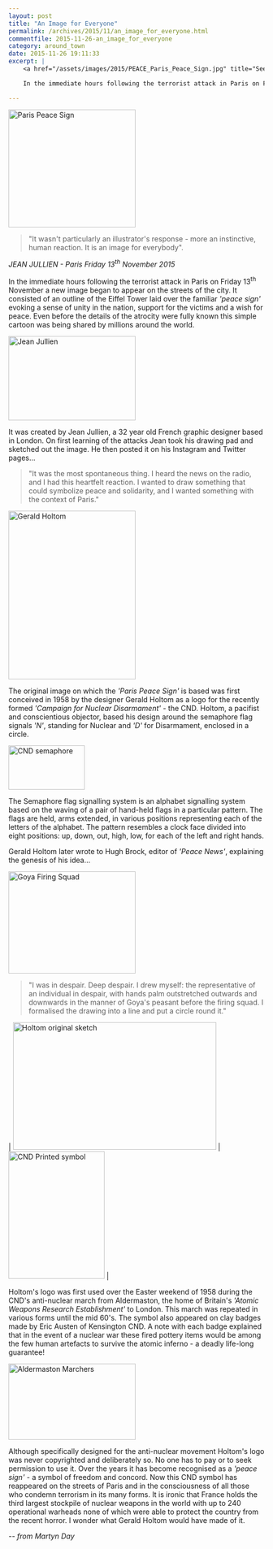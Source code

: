 ```yaml
---
layout: post
title: "An Image for Everyone"
permalink: /archives/2015/11/an_image_for_everyone.html
commentfile: 2015-11-26-an_image_for_everyone
category: around_town
date: 2015-11-26 19:11:33
excerpt: |
    <a href="/assets/images/2015/PEACE_Paris_Peace_Sign.jpg" title="See larger version of - Paris Peace Sign"><img src="/assets/images/2015/PEACE_Paris_Peace_Sign_thumb.jpg" width="150" height="139" alt="Paris Peace Sign" class="photo right" /></a>

    In the immediate hours following the terrorist attack in Paris on Friday 13<sup>th</sup> November a new image began to appear on the streets of the city. It consisted of an outline of the Eiffel Tower laid over the familiar <em>'peace sign'</em> evoking a sense of unity in the nation, support for the victims and a wish for peace. Even before the details of the atrocity were fully known this simple cartoon was being shared by millions around the world.

---
```


<a href="/assets/images/2015/PEACE_Paris_Peace_Sign.jpg" title="See larger version of - Paris Peace Sign"><img src="/assets/images/2015/PEACE_Paris_Peace_Sign_thumb.jpg" width="250" height="232" alt="Paris Peace Sign" class="photo right" /></a>

> "It wasn't particularly an illustrator's response - more an instinctive, human reaction. It is an image for everybody".

<cite>JEAN JULLIEN - Paris Friday 13<sup>th</sup> November 2015</cite>

In the immediate hours following the terrorist attack in Paris on Friday 13<sup>th</sup> November a new image began to appear on the streets of the city. It consisted of an outline of the Eiffel Tower laid over the familiar <em>'peace sign'</em> evoking a sense of unity in the nation, support for the victims and a wish for peace. Even before the details of the atrocity were fully known this simple cartoon was being shared by millions around the world.

<a href="/assets/images/2015/PEACE_Jean-Jullien.jpg" title="See larger version of - Jean Jullien"><img src="/assets/images/2015/PEACE_Jean-Jullien_thumb.jpg" width="250" height="166" alt="Jean Jullien" class="photo right" /></a>

It was created by Jean Jullien, a 32 year old French graphic designer based in London. On first learning of the attacks Jean took his drawing pad and sketched out the image. He then posted it on his Instagram and Twitter pages...

> "It was the most spontaneous thing. I heard the news on the radio, and I had this heartfelt reaction. I wanted to draw something that could symbolize peace and solidarity, and I wanted something with the context of Paris."

<a href="/assets/images/2015/PEACE_Gerald-Holtom.jpg" title="See larger version of - Gerald Holtom"><img src="/assets/images/2015/PEACE_Gerald-Holtom_thumb.jpg" width="250" height="332" alt="Gerald Holtom" class="photo right" /></a>

The original image on which the <em>'Paris Peace Sign'</em> is based was first conceived in 1958 by the designer Gerald Holtom as a logo for the recently formed <em>'Campaign for Nuclear Disarmament'</em> - the CND. Holtom, a pacifist and conscientious objector, based his design around the semaphore flag signals <em>'N'</em>, standing for Nuclear and <em>'D'</em> for Disarmament, enclosed in a circle.

<div markdown="1" class="box">
<a href="/assets/images/2015/PEACE_CND_semaphore.jpg" title="See larger version of - CND semaphore"><img src="/assets/images/2015/PEACE_CND_semaphore_thumb.jpg" width="150" height="87" alt="CND semaphore" class="photo left" /></a>

The Semaphore flag signalling system is an alphabet signalling system based on the waving of a pair of hand-held flags in a particular pattern. The flags are held, arms extended, in various positions representing each of the letters of the alphabet. The pattern resembles a clock face divided into eight positions: up, down, out, high, low, for each of the left and right hands.

</div>
Gerald Holtom later wrote to Hugh Brock, editor of <em>'Peace News'</em>, explaining the genesis of his idea... 

<a href="/assets/images/2015/PEACE_Goya_-_Firing_Squad.jpg" title="See larger version of - Goya Firing Squad"><img src="/assets/images/2015/PEACE_Goya_-_Firing_Squad_thumb.jpg" width="250" height="201" alt="Goya Firing Squad" class="photo right" /></a>

> "I was in despair. Deep despair. I drew myself: the representative of an individual in despair, with hands palm outstretched outwards and downwards in the manner of Goya's peasant before the firing squad. I formalised the drawing into a line and put a circle round it."


| <a href="/assets/images/2015/PEACE_Holtom_original_sketch.jpg" title="See larger version of - Holtom original sketch"><img src="/assets/images/2015/PEACE_Holtom_original_sketch_thumb.jpg" width="400" height="251" alt="Holtom original sketch" class="photo " /></a> | <a href="/assets/images/2015/PEACE_CND_Printed_symbol.jpg" title="See larger version of - CND Printed symbol"><img src="/assets/images/2015/PEACE_CND_Printed_symbol_thumb.jpg" width="189" height="251" alt="CND Printed symbol" class="photo " /></a> |

Holtom's logo was first used over the Easter weekend of 1958 during the CND's anti-nuclear march from Aldermaston, the home of Britain's <em>'Atomic Weapons Research Establishment'</em> to London. This march was repeated in various forms until the mid 60's. The symbol also appeared on clay badges made by Eric Austen of Kensington CND. A note with each badge explained that in the event of a nuclear war these fired pottery items would be among the few human artefacts to survive the atomic inferno - a deadly life-long guarantee!

<a href="/assets/images/2015/PEACE_Aldermaston-Marchers.jpg" title="See larger version of - Aldermaston Marchers"><img src="/assets/images/2015/PEACE_Aldermaston-Marchers_thumb.jpg" width="250" height="150" alt="Aldermaston Marchers" class="photo right" /></a>

Although specifically designed for the anti-nuclear movement Holtom's logo was never copyrighted and deliberately so. No one has to pay or to seek permission to use it. Over the years it has become recognised as a <em>'peace sign'</em> - a symbol of freedom and concord. Now this CND symbol has reappeared on the streets of Paris and in the consciousness of all those who condemn terrorism in its many forms. It is ironic that France holds the third largest stockpile of nuclear weapons in the world with up to 240 operational warheads none of which were able to protect the country from the recent horror. I wonder what Gerald Holtom would have made of it.

<cite>-- from Martyn Day</cite>
